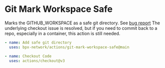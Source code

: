 # Git Mark Workspace Safe

Marks the GITHUB_WORKSPACE as a safe git directory. See [bug report](https://github.com/actions/checkout/issues/760)
The underlying checkout issue is resolved, but if you need to commit back to a repo, especially in a container, this action is still needed.

```yaml
- name: Add safe git directory
  uses: bpx-network/actions/git-mark-workspace-safe@main

- name: Checkout Code
  uses: actions/checkout@v3
```

